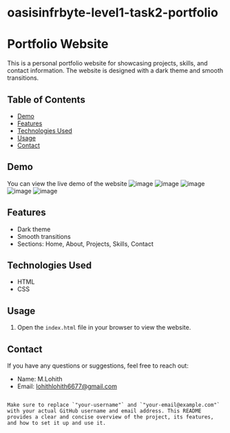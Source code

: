 # oasisinfrbyte-level1-task2-portfolio

# Portfolio Website

This is a personal portfolio website for showcasing projects, skills, and contact information. The website is designed with a dark theme and smooth transitions.

## Table of Contents

- [Demo](#demo)
- [Features](#features)
- [Technologies Used](#technologies-used)
- [Usage](#usage)
- [Contact](#contact)

## Demo

You can view the live demo of the website
![image](https://github.com/user-attachments/assets/f7b2b04d-7f0b-44b2-95ad-8fac5189184b)
![image](https://github.com/user-attachments/assets/f4c80db0-26e7-4910-ab10-7b92116329d8)
![image](https://github.com/user-attachments/assets/67b7f185-653e-4e99-aa6c-b38504645637)
![image](https://github.com/user-attachments/assets/e13c1ff3-e4fa-4bf4-b852-4a716571cec8)
![image](https://github.com/user-attachments/assets/f10c95b9-10bf-4f99-8540-a4482b6e8258)


## Features

- Dark theme
- Smooth transitions
- Sections: Home, About, Projects, Skills, Contact

## Technologies Used

- HTML
- CSS

## Usage

1. Open the `index.html` file in your browser to view the website.

## Contact

If you have any questions or suggestions, feel free to reach out:

- Name: M.Lohith
- Email: lohithlohith6677@gmail.com
```

Make sure to replace `"your-username"` and `"your-email@example.com"` with your actual GitHub username and email address. This README provides a clear and concise overview of the project, its features, and how to set it up and use it.
